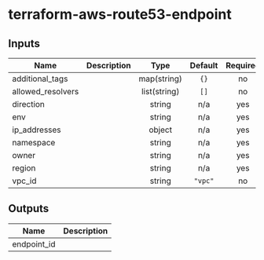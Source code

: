 # terraform-aws-route53-endpoint

<!-- BEGINNING OF PRE-COMMIT-TERRAFORM DOCS HOOK -->
## Inputs

| Name | Description | Type | Default | Required |
|------|-------------|:----:|:-----:|:-----:|
| additional\_tags |  | map(string) | `{}` | no |
| allowed\_resolvers |  | list(string) | `[]` | no |
| direction |  | string | n/a | yes |
| env |  | string | n/a | yes |
| ip\_addresses |  | object | n/a | yes |
| namespace |  | string | n/a | yes |
| owner |  | string | n/a | yes |
| region |  | string | n/a | yes |
| vpc\_id |  | string | `"vpc"` | no |

## Outputs

| Name | Description |
|------|-------------|
| endpoint\_id |  |

<!-- END OF PRE-COMMIT-TERRAFORM DOCS HOOK -->
